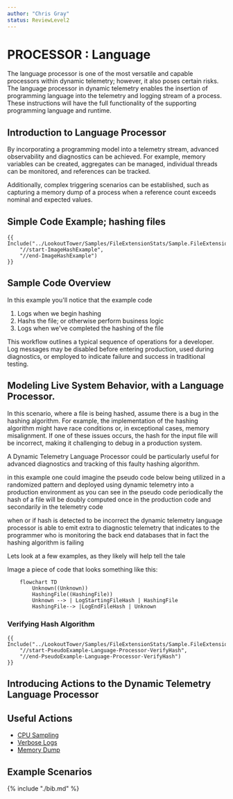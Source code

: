 ```yaml
---
author: "Chris Gray"
status: ReviewLevel2
---
```


# PROCESSOR : Language

The language processor is one of the most versatile and capable
processors within dynamic telemetry; however, it also poses certain
risks. The language processor in dynamic telemetry enables the insertion
of programming language into the telemetry and logging stream of a
process. These instructions will have the full functionality of the
supporting programming language and runtime.

## Introduction to Language Processor

By incorporating a programming model into a telemetry stream, advanced
observability and diagnostics can be achieved. For example, memory
variables can be created, aggregates can be managed, individual threads
can be monitored, and references can be tracked.

Additionally, complex triggering scenarios can be established, such as
capturing a memory dump of a process when a reference count exceeds
nominal and expected values.

## Simple Code Example; hashing files

``` cdocs
{{ Include("../LookoutTower/Samples/FileExtensionStats/Sample.FileExtensionStats.cs",
    "//start-ImageHashExample",
    "//end-ImageHashExample")
}}
```

## Sample Code Overview

In this example you'll notice that the example code

1.  Logs when we begin hashing
2.  Hashs the file; or otherwise perform business logic
3.  Logs when we've completed the hashing of the file

This workflow outlines a typical sequence of operations for a developer.
Log messages may be disabled before entering production, used during
diagnostics, or employed to indicate failure and success in traditional
testing.

## Modeling Live System Behavior, with a Language Processor.

In this scenario, where a file is being hashed, assume there is a bug in
the hashing algorithm. For example, the implementation of the hashing
algorithm might have race conditions or, in exceptional cases, memory
misalignment. If one of these issues occurs, the hash for the input file
will be incorrect, making it challenging to debug in a production
system.

A Dynamic Telemetry Language Processor could be particularly useful for
advanced diagnostics and tracking of this faulty hashing algorithm.

in this example one could imagine the pseudo code below being utilized
in a randomized pattern and deployed using dynamic telemetry into a
production environment as you can see in the pseudo code periodically
the hash of a file will be doubly computed once in the production code
and secondarily in the telemetry code

when or if hash is detected to be incorrect the dynamic telemetry
language processor is able to emit extra to diagnostic telemetry that
indicates to the programmer who is monitoring the back end databases
that in fact the hashing algorithm is failing

Lets look at a few examples, as they likely will help tell the tale

Image a piece of code that looks something like this:

``` mermaid
    flowchart TD
        Unknown((Unknown))
        HashingFile((HashingFile))
        Unknown --> | LogStartingFileHash | HashingFile
        HashingFile--> |LogEndFileHash | Unknown
```

### Verifying Hash Algorithm

``` cdocs
{{ Include("../LookoutTower/Samples/FileExtensionStats/Sample.FileExtensionStats.cs",
    "//start-PseudoExample-Language-Processor-VerifyHash",
    "//end-PseudoExample-Language-Processor-VerifyHash")
}}
```

## Introducing Actions to the Dynamic Telemetry Language Processor

## Useful Actions

-   [CPU Sampling](./Architecture.Action.CPUSample.document.md)
-   [Verbose Logs](./Architecture.Action.VerboseLogs.document.md)
-   [Memory Dump](./Architecture.Action.MemoryDump.document.md)

## Example Scenarios

{% include "./bib.md" %}
